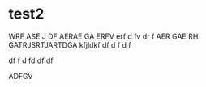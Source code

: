 # test2
WRF
ASE
J
DF
AERAE
GA
ERFV
erf
d
fv
dr
f
AER
GAE
RH
GATRJSRTJARTDGA
kfjldkf
df
d
f
d
f

df
f
d
fd
df
df

ADFGV
